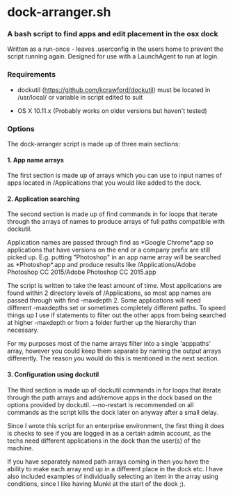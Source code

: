 # dock-arranger.sh
### A bash script to find apps and edit placement in the osx dock 

Written as a run-once - leaves .userconfig in the users home to prevent the script running again. Designed for use with a LaunchAgent to run at login.

### Requirements

- dockutil (https://github.com/kcrawford/dockutil) must be located in /usr/local/ or variable in script edited to suit

- OS X 10.11.x (Probably works on older versions but haven't tested)

### Options

The dock-arranger script is made up of three main sections:

#### 1. App name arrays
The first section is made up of arrays which you can use to input names of apps located in /Applications that you would like added to the dock.

#### 2. Application searching
The second section is made up of find commands in for loops that iterate through the arrays of names to produce arrays of full paths compatible with dockutil.

Application names are passed through find as \*Google Chrome\*.app so applications that have versions on the end or a company prefix are still picked up. E.g. putting "Photoshop" in an app name array will be searched as \*Photoshop\*.app and produce results like /Applications/Adobe Photoshop CC 2015/Adobe Photoshop CC 2015.app

The script is written to take the least amount of time. Most applications are found within 2 directory levels of /Applications, so most app names are passed through with find -maxdepth 2. Some applications will need different -maxdepths set or sometimes completely different paths. To speed things up I use if statements to filter out the other apps from being searched at higher -maxdepth or from a folder further up the hierarchy than necessary.

For my purposes most of the name arrays filter into a single 'apppaths' array, however you could keep them separate by naming the output arrays differently. The reason you would do this is mentioned in the next section.

#### 3. Configuration using dockutil 
The third section is made up of dockutil commands in for loops that iterate through the path arrays and add/remove apps in the dock based on the options provided by dockutil. --no-restart is recommended on all commands as the script kills the dock later on anyway after a small delay.

Since I wrote this script for an enterprise environment, the first thing it does is checks to see if you are logged in as a certain admin account, as the techs need different applications in the dock than the user(s) of the machine.

If you have separately named path arrays coming in then you have the ability to make each array end up in a different place in the dock etc. I have also included examples of individually selecting an item in the array using conditions, since I like having Munki at the start of the dock ;).
